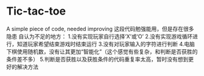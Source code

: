 # Tic-tac-toe
A simple piece of code, needed improving
这段代码勉强能用，但是存在很多隐患
自认为不足的地方：
1.没有实现玩家自行选择‘X’或‘O’
2.没有实现游戏循环进行，知道玩家希望结束游戏时结束运行
3.没有对玩家输入的字符进行判断
4.电脑下棋使用随机数，没有让其更加“智能化”（这个感觉有些复杂，和判断是否获胜的条件差不多）
5.判断是否获胜以及获胜条件的代码重复率太高，暂时没有想到更好的解决方法
